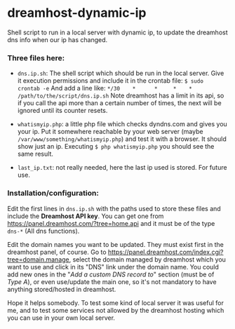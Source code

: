 dreamhost-dynamic-ip
====================

Shell script to run in a local server with dynamic ip, to update the 
dreamhost dns info when our ip has changed.

### Three files here:

* `dns.ip.sh`: The shell script which should be run in the local server. 
  Give it execution permissions and include it in the crontab file:
  `
  $ sudo crontab -e
  `
  And add a line like:
  `
  */30    *      *     *    *    /path/to/the/script/dns.ip.sh
  `
  Note dreamhost has a limit in its api, so if you call the api more
  than a certain number of times, the next will be ignored until its 
  counter resets.
  
* `whatismyip.php`: a little php file which checks dyndns.com and gives you
  your ip. Put it somewhere reachable by your web server 
  (maybe `/var/www/something/whatismyip.php`) and test it with a browser. 
  It should show just an ip. Executing
  `$ php whatismyip.php` 
  you should see the same result.
  
* `last_ip.txt`: not really needed, here the last ip used is stored. 
  For future use.

### Installation/configuration:

Edit the first lines in `dns.ip.sh` with the paths used to store these files
and include the **Dreamhost API key**. You can get one from 
https://panel.dreamhost.com/?tree=home.api
and it must be of the type `dns-*` (All dns functions).

Edit the domain names you want to be updated. They must exist first in the 
dreamhost panel, of course. Go to 
https://panel.dreamhost.com/index.cgi?tree=domain.manage,
select the domain managed by dreamhost which you want to use and click in 
its "DNS" link under the domain name. You could add new ones in the 
"_Add a custom DNS record to_" section (must be of _Type A_), or even use/update
the main one, so it's not mandatory to have anything stored/hosted in dreamhost.


Hope it helps somebody. To test some kind of local server it was useful for me, 
and to test some services not allowed by the dreamhost hosting which you
can use in your own local server.
